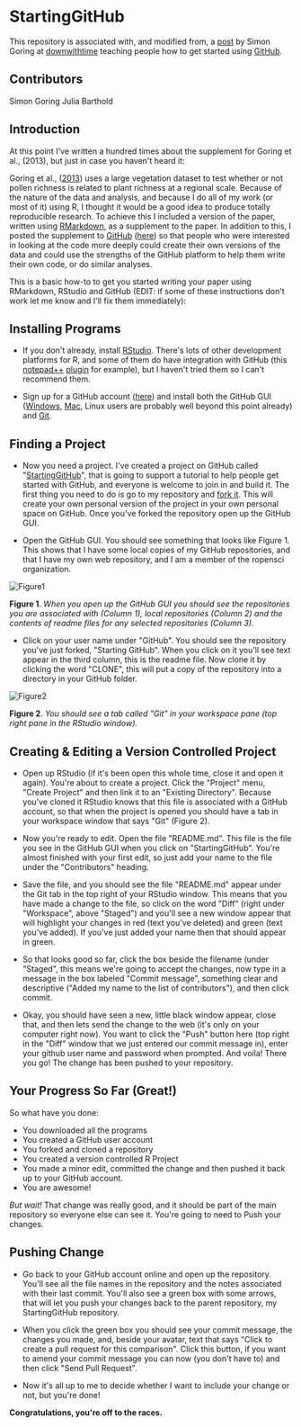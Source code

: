 StartingGitHub
==============

This repository is associated with, and modified from, a [post](http://downwithtime.wordpress.com/2013/09/12/writing-and-collaborating-on-github-a-primer-for-paleoecologists/) by Simon Goring at [downwithtime](http://downwithtime.wordpress.com) teaching people how to get started using [GitHub](http://github.com).

Contributors
----------------
Simon Goring
Julia Barthold


Introduction
------------------------
At this point I've written a hundred times about the supplement for Goring et al., (2013), but just in case you haven't heard it:

Goring et al., ([2013](http://onlinelibrary.wiley.com/doi/10.1111/1365-2745.12135/full)) uses a large vegetation dataset to test whether or not pollen richness is related to plant richness at a regional scale. Because of the nature of the data and analysis, and because I do all of my work (or most of it) using R, I thought it would be a good idea to produce totally reproducible research.  To achieve this I included a version of the paper, written using [RMarkdown](http://www.rstudio.com/ide/docs/authoring/using_markdown), as a supplement to the paper.  In addition to this, I posted the supplement to [GitHub](http://github.com) ([here](https://github.com/SimonGoring/GoringetalPollenRichness)) so that people who were interested in looking at the code more deeply could create their own versions of the data and could use the strengths of the GitHub platform to help them write their own code, or do similar analyses.

This is a basic how-to to get you started writing your paper using RMarkdown, RStudio and GitHub (EDIT: if some of these instructions don't work let me know and I'll fix them immediately):

Installing Programs
----------------------------------
* If you don't already, install [RStudio](http://www.rstudio.com/).  There's lots of other development platforms for R, and some of them do have integration with GitHub (this [notepad++](http://notepad-plus-plus.org/) [plugin](https://forum.lowyat.net/topic/1358320/all) for example), but I haven't tried them so I can't recommend them.

* Sign up for a GitHub account ([here](https://github.com/signup/free)) and install both the GitHub GUI ([Windows](http://windows.github.com/), [Mac](http://mac.github.com/), Linux users are probably well beyond this point already) and [Git](http://git-scm.com/).

Finding a Project
----------------------------------
* Now you need a project.  I've created a project on GitHub called "[StartingGitHub](https://github.com/SimonGoring/StartingGitHub)", that is going to support a tutorial to help people get started with GitHub, and everyone is welcome to join in and build it.   The first thing you need to do is go to my repository and [fork it](https://help.github.com/articles/fork-a-repo).  This will create your own personal version of the project in your own personal space on GitHub.  Once you've forked the repository open up the GitHub GUI.

* Open the GitHub GUI.  You should see something that looks like Figure 1.  This shows that I have some local copies of my GitHub repositories, and that I have my own web repository, and I am a member of the ropensci organization.

![Figure1][Figure1_image]

**Figure 1**. *When you open up the GitHub GUI you should see the repositories you are associated with (Column 1), local repositories (Column 2) and the contents of readme files for any selected repositories (Column 3).*

* Click on your user name under "GitHub". You should see the repository you've just forked, "Starting GitHub".  When you click on it you'll see text appear in the third column, this is the readme file.  Now clone it by clicking the word "CLONE", this will put a copy of the repository into a directory in your GitHub folder.

![Figure2][Figure2_image]

**Figure 2**.  *You should see a tab called "Git" in your workspace pane (top right pane in the RStudio window).*

Creating & Editing a Version Controlled Project
-----------------------------------------
* Open up RStudio (if it's been open this whole time, close it and open it again).  You're about to create a project.  Click the "Project" menu, "Create Project" and then link it to an "Existing Directory".  Because you've cloned it RStudio knows that this file is associated with a GitHub account, so that when the project is opened you should have a tab in your workspace window that says "Git" (Figure 2).

* Now you're ready to edit.  Open the file "README.md".  This file is the file you see in the GitHub GUI when you click on "StartingGitHub".  You're almost finished with your first edit, so just add your name to the file under the "Contributors" heading.

* Save the file, and you should see the file "README.md" appear under the Git tab in the top right of your RStudio window.  This means that you have made a change to the file, so click on the word "Diff" (right under "Workspace", above "Staged") and you'll see a new window appear that will highlight your changes in red (text you've deleted) and green (text you've added).  If you've just added your name then that should appear in green.

* So that looks good so far, click the box beside the filename (under "Staged", this means we're going to accept the changes, now type in a message in the box labeled "Commit message", something clear and descriptive ("Added my name to the list of contributors"), and then click commit.

* Okay, you should have seen a new, little black window appear, close that, and then lets send the change to the web (it's only on your computer right now).  You want to click the "Push" button here (top right in the "Diff" window that we just entered our commit message in), enter your github user name and password when prompted.  And voila!  There you go!  The change has been pushed to your repository.

Your Progress So Far (Great!)
-----------------------------------
So what have you done:
* You downloaded all the programs
* You created a GitHub user account
* You forked and cloned a repository
* You created a version controlled R Project
* You made a minor edit, committed the change and then pushed it back up to your GitHub account.
* You are awesome!

*But wait!*  That change was really good, and it should be part of the main repository so everyone else can see it.  You're going to need to Push your changes.

Pushing Change
--------------------
* Go back to your GitHub account online and open up the repository.  You'll see all the file names in the repository and the notes associated with their last commit.  You'll also see a green box with some arrows, that will let you push your changes back to the parent repository, my StartingGitHub repository.  

* When you click the green box you should see your commit message, the changes you made, and, beside your avatar, text that says "Click to create a pull request for this comparison".  Click this button, if you want to amend your commit message you can now (you don't have to) and then click "Send Pull Request".

* Now it's all up to me to decide whether I want to include your change or not, but you're done!  

**Congratulations, you're off to the races.**

[Figure1_image]: figures/GitHub_GUI_screenshot.png "screenshot"
[Figure2_image]: figures/GitInPane.png "GitPane"
